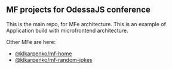 ## MF projects for OdessaJS conference

This is the main repo, for MFe architecture.
This is an example of Application build with microfrontend architecture.

Other MFe are here:
* [@klkarpenko/mf-home](https://github.com/kl2karpenko/mf-home/tree/master)
* [@klkarpenko/mf-random-jokes](https://github.com/kl2karpenko/mf-random-jokes/tree/master)
